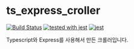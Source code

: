 # ts_express_croller
[![Build Status](https://travis-ci.org/khg0712/ts_express_croller.svg?branch=master)](https://travis-ci.org/khg0712/ts_express_croller)
[![tested with jest](https://img.shields.io/badge/tested_with-jest-99424f.svg)](https://github.com/facebook/jest) [![jest](https://jestjs.io/img/jest-badge.svg)](https://github.com/facebook/jest)

Typescript와 Express를 사용해서 만든 크롤러입니다.
